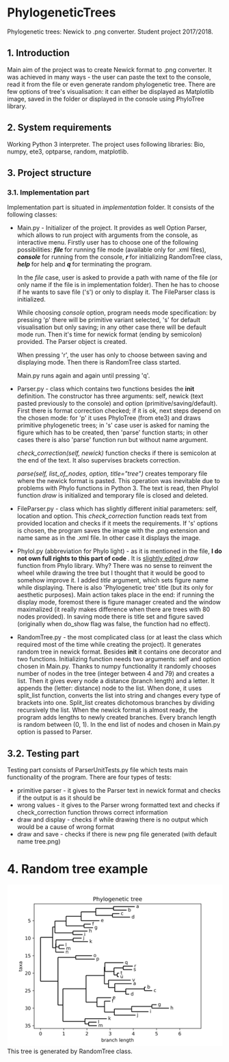 # PhylogeneticTrees
Phylogenetic trees: Newick to .png converter. Student project 2017/2018.

## 1. Introduction
Main aim of the project was to create Newick format to .png converter. It was achieved in many ways - the user can paste the text to the console, read it from the file or even generate random phylogenetic tree. There are few options of tree's visualisation: it can either be displayed as Matplotlib image, saved in the folder or displayed in the console using PhyloTree library. 

## 2. System requirements
Working Python 3 interpreter. The project uses following libraries: Bio, numpy, ete3, optparse, random, matplotlib. 

## 3. Project structure
### 3.1. Implementation part
Implementation part is situated in <i> implementation </i> folder. It consists of the following classes:
- Main.py - Initializer of the project. It provides as well Option Parser, which allows to run project with arguments from the console, as interactive menu. Firstly user has to choose one of the following possibilities: <b><i> file </b></i> for running file mode (available only for .xml files), <b><i> console </b></i> for running from the console, <b><i> r </b></i> for initializing RandomTree class, <b><i> help </b></i> for help and <b><i> q </b></i> for terminating the program. 

  In the <i> file </i> case, user is asked to provide a path with name of the file (or only name if the file is in implementation folder). Then he has to choose if he wants to save file ('s') or only to display it. The FileParser class is initialized.
  
  While choosing <i> console </i> option, program needs mode specification: by pressing 'p' there will be primitive variant selected, 's' for default visualisation but only saving; in any other case there will be default mode run. Then it's time for newick format (ending by semicolon) provided. The Parser object is created.
  
  When pressing 'r', the user has only to choose between saving and displaying mode. Then there is RandomTree class started. 
  
  Main.py runs again and again until pressing 'q'.
- Parser.py - class which contains two functions besides the __init__ definition. The constructor has three arguments: self, newick (text pasted previously to the console) and option (primitive/saving/default). First there is format correction checked; if it is ok, next steps depend on the chosen mode: for 'p' it uses PhyloTree (from ete3) and draws primitive phylogenetic trees; in 's' case user is asked for naming the figure which has to be created, then 'parse' function starts; in other cases there is also 'parse' function run but without name argument. 

    <i> check_correction(self, newick) </i> function checks if there is semicolon at the end of the text. It also supervises brackets correction.
    
    <i> parse(self, list_of_nodes, option, title="tree") </i> creates temporary file where the newick format is pasted. This operation was inevitable due to problems with Phylo functions in Python 3. The text is read, then Phylol function <i> draw </i> is initialized and temporary file is closed and deleted.
- FileParser.py - class which has slightly different initial parameters: self, location and option. This <i> check_correction </i> function reads text from provided location and checks if it meets the requirements. If 's' options is chosen, the program saves the image with the .png extension and name same as in the .xml file. In other case it displays the image.
- Phylol.py (abbreviation for Phylo light) - as it is mentioned in the file, <b> I do not own full rights to this part of code </b>. It is <u> slightly edited </u> <i> draw </i> function from Phylo library. Why? There was no sense to reinvent the wheel while drawing the tree but I thought that it would be good to somehow improve it. I added <i> title </i> argument, which sets figure name while displaying. There is also 'Phylogenetic tree' title (but its only for aesthetic purposes). Main action takes place in the end: if running the display mode, foremost there is figure manager created and the window maximalized (it really makes difference when there are trees with 80 nodes provided). In saving mode there is title set and figure saved (originally when do_show flag was false, the function had no effect).
- RandomTree.py - the most complicated class (or at least the class which required most of the time while creating the project). It generates random tree in newick format. Besides __init__ it contains one decorator and two functions. Initializing function needs two arguments: self and option chosen in Main.py. Thanks to numpy functionality it randomly chooses number of nodes in the tree (integer between 4 and 79) and creates a list. Then it gives every node a distance (branch length) and a letter. It appends the (letter: distance) node to the list. When done, it uses split_list function, converts the list into string and changes every type of brackets into one. Split_list creates dichotomous branches by dividing recursively the list. When the newick format is almost ready, the program adds lengths to newly created branches. Every branch length is random between (0, 1). In the end list of nodes and chosen in Main.py option is passed to Parser.

## 3.2. Testing part
Testing part consists of ParserUnitTests.py file which tests main functionality of the program. There are four types of tests:
- primitive parser - it gives to the Parser text in newick format and checks if the output is as it should be
- wrong values - it gives to the Parser wrong formatted text and checks if check_correction function throws correct information
- draw and display - checks if while drawing there is no output which would be a cause of wrong format
- draw and save - checks if there is new png file generated (with default name tree.png)

# 4. Random tree example
![Tree](random_tree_example.png)
This tree is generated by RandomTree class. 
